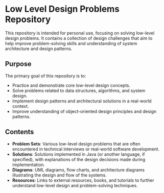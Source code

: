 # Low Level Design Problems Repository

This repository is intended for personal use, focusing on solving low-level design problems. It contains a collection of design challenges that aim to help improve problem-solving skills and understanding of system architecture and design patterns.

## Purpose

The primary goal of this repository is to:
- Practice and demonstrate core low-level design concepts.
- Solve problems related to data structures, algorithms, and system design.
- Implement design patterns and architectural solutions in a real-world context.
- Improve understanding of object-oriented design principles and design patterns.

## Contents

- **Problem Sets**: Various low-level design problems that are often encountered in technical interviews or real-world software development.
- **Solutions**: Solutions implemented in Java (or another language, if specified), with explanations of the design decisions made during implementation.
- **Diagrams**: UML diagrams, flow charts, and architecture diagrams illustrating the design and flow of the systems.
- **Resources**: Links to external resources, books, and tutorials to further understand low-level design and problem-solving techniques.